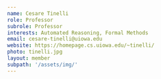 ```yaml
---
name: Cesare Tinelli
role: Professor
subrole: Professor
interests: Automated Reasoning, Formal Methods
email: cesare-tinelli@uiowa.edu
website: https://homepage.cs.uiowa.edu/~tinelli/
photo: tinelli.jpg
layout: member
subpath: '/assets/img/'
---
```

<!-- Write anything else here and it will be printed. -->
